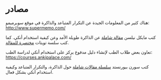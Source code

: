 # مصادر

هناك كثير من المعلومات الجيدة عن التكرار المتباعد والذاكرة في موقع سوبرميمو:
<http://www.supermemo.com/>

كتب مايكل نيلسن [مقالة شاملة](http://augmentingcognition.com/ltm.html)
عن الذاكرة طويلة الأمد وعن كيفية استخدام أنكي.
كما كتب سلسة تويتات [مختصرة للمقالة](https://twitter.com/michael_nielsen/status/957763229454774272).

تعاون بعض طلاب الطب لإنشاء دليل مدفوع يركز على استخدام أنكي لدراسة الطب: <https://courses.ankipalace.com/>

كتب سورن بيورنستد [سلسلة مقالات شاملة](https://controlaltbackspace.org/categories/memory/)
حول الذاكرة، والتكرار المتباعد وكيفية استخدام أنكي بشكل فعال.

